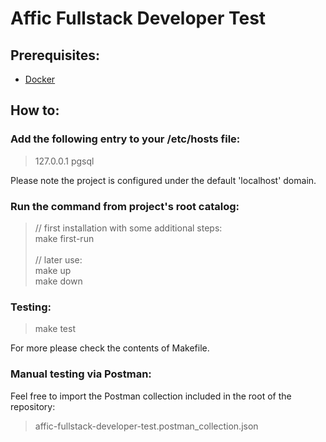 # Affic Fullstack Developer Test

## Prerequisites:
* [Docker](https://docs.docker.com/get-docker/)

## How to:

### Add the following entry to your /etc/hosts file:

> 127.0.0.1 pgsql

Please note the project is configured under the default 'localhost' domain.

### Run the command from project's root catalog:

> // first installation with some additional steps: \
> make first-run \
> \
> // later use: \
> make up \
> make down

### Testing:

> make test

For more please check the contents of Makefile.

### Manual testing via Postman:

Feel free to import the Postman collection included in the root of the repository:

> affic-fullstack-developer-test.postman_collection.json
